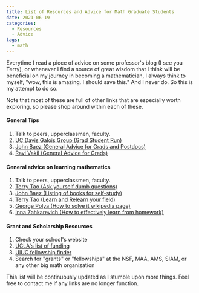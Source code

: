 ```yaml
---
title: List of Resources and Advice for Math Graduate Students
date: 2021-06-19
categories:
  - Resources
  - Advice
tags:
  - math
---
```


Everytime I read a piece of advice on some professor's blog (I see you Terry), or whenever I find a source of great wisdom that 
I think will be beneficial on my journey in becoming a mathematician, 
I always think to myself, "wow, this is amazing. I should save this." And I never do. So this is my attempt to do so.

Note that most of these are full of other links that are especially worth exploring, so please shop around within each of these.

#### General Tips
1. Talk to peers, upperclassmen, faculty.
2. [UC Davis Galois Group (Grad Student Run)](https://galois.math.ucdavis.edu/doku.php?id=wishidknown)
3. [John Baez (General Advice for Grads and Postdocs)](https://math.ucr.edu/home/baez/advice.html)
4. [Ravi Vakil (General Advice for Grads)](http://math.stanford.edu/~vakil/potentialstudents.html)

#### General advice on learning mathematics
1. Talk to peers, upperclassmen, faculty. 
2. [Terry Tao (Ask yourself dumb questions)](https://terrytao.wordpress.com/career-advice/ask-yourself-dumb-questions-and-answer-them/)
3. [John Baez (Listing of books for self-study)](https://math.ucr.edu/home/baez/books.html)
4. [Terry Tao (Learn and Relearn your field)](https://terrytao.wordpress.com/career-advice/learn-and-relearn-your-field/)
5. [George Polya (How to solve it wikipedia page)](https://en.wikipedia.org/wiki/How_to_Solve_It)
6. [Inna Zahkarevich (How to effectively learn from homework)](http://pi.math.cornell.edu/~zakh/homeworkguide.pdf)

#### Grant and Scholarship Resources
1. Check your school's website
2. [UCLA's list of funding](https://grad.ucla.edu/funding/#/)
3. [UIUC fellowship finder](https://apps.grad.illinois.edu/fellowship-finder/)
4. Search for "grants" or "fellowships" at the NSF, MAA, AMS, SIAM, or any other big math organization

This list will be continuously updated as I stumble upon more things. Feel free to contact me if any links are no longer function.
